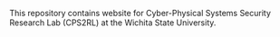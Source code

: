 This repository contains website for Cyber-Physical Systems Security Research Lab (CPS2RL) at the Wichita State University.
